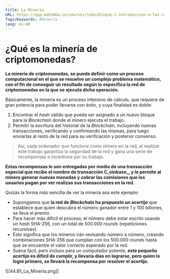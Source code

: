 ```yaml
---
title: La Minería
URL: https://app.web3mba.io/courses/take/bloque-1-introduccion-a-las-criptomonedas/texts/35679182-u3-1-la-mineria
Tags/Keywords: #Minería
lang: es-AR
---
```

# ¿Qué es la minería de criptomonedas?
**La minería de criptomonedas, se puede definir como un proceso computacional en el que se resuelve un complejo problema matemático, con el fin de conseguir un resultado según lo especifica la red de criptomonedas en la que se ejecuta dicha operación.**

Básicamente, la minería es un proceso intensivo de cálculo, que requiere de gran potencia para poder llevarse con éxito, y cuya finalidad es doble:
1.  Encontrar el _hash_ válido que pueda ser asignado a un nuevo bloque para la _Blockchain_ donde el minero ejecuta el trabajo.
2.  Permitir la escritura del historial de la _Blockchain_, incluyendo nuevas transacciones, verificando y confirmando las mismas, para luego enviarlas al resto de la red para su verificación y posterior consenso.

>Así, cada ordenador que funciona como minero en la red, al realizar este trabajo garantiza la seguridad de la red y gana una serie de recompensas o incentivos por su trabajo.

**Estas recompensas le son entregadas por medio de una transacción especial que recibe el nombre de transacción C_oinbase_, y le permite al minero generar nuevas monedas y cobrar las comisiones que los usuarios pagan por ver realizas sus transacciones en la red.** 

Quizás la forma más sencilla de ver la minería sea este ejemplo:
- Supongamos que **la red de _Blockchain_ ha propuesto un acertijo** que establece que quien descubra el número ganador entre 1 y 100 billones, se lleva el premio.
- Para hacer más difícil el proceso, el número debe estar escrito usando un _hash_ SHA-256, con un total de 500.000 _rounds_ (repeticiones recursivas).
- Esto significa que los mineros irán revisando número a número, creando combinaciones SHA-256 que cumplan con los 500.000 _rounds_ hasta que se encuentre el valor correcto esperado por la red.
- Suena fácil, pero incluso para un computador potente, **este pequeño acertijo es difícil de cumplir, y llevaría días en lograrse, pero quien lo logré primero, se llevará la recompensa por resolver el acertijo.**

![[44.B1_La_Minería.png]]